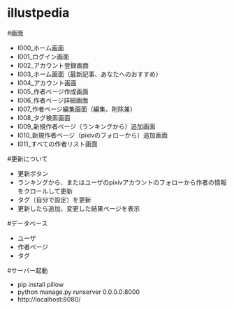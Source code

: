 # illustpedia

#画面
 - I000_ホーム画面
 - I001_ログイン画面
 - I002_アカウント登録画面
 - I003_ホーム画面（最新記事、あなたへのおすすめ）
 - I004_アカウント画面
 - I005_作者ページ作成画面
 - I006_作者ページ詳細画面
 - I007_作者ページ編集画面（編集、削除兼）
 - I008_タグ検索画面
 - I009_新規作者ページ（ランキングから）追加画面
 - I010_新規作者ページ（pixivのフォローから）追加画面
 - I011_すべての作者リスト画面
 
#更新について
 - 更新ボタン
 - ランキングから、またはユーザのpixivアカウントのフォローから作者の情報をクロールして更新
 - タグ（自分で設定）を更新
 - 更新したら追加、変更した結果ページを表示

#データベース
 - ユーザ
 - 作者ページ
 - タグ
 
#サーバー起動
 - pip install pillow
 - python manage.py runserver 0.0.0.0:8000
 - http://localhost:8080/
